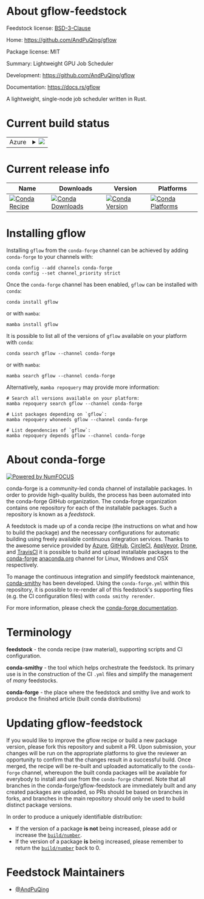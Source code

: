 About gflow-feedstock
=====================

Feedstock license: [BSD-3-Clause](https://github.com/conda-forge/gflow-feedstock/blob/main/LICENSE.txt)

Home: https://github.com/AndPuQing/gflow

Package license: MIT

Summary: Lightweight GPU Job Scheduler

Development: https://github.com/AndPuQing/gflow

Documentation: https://docs.rs/gflow

A lightweight, single-node job scheduler written in Rust.

Current build status
====================


<table>
    
  <tr>
    <td>Azure</td>
    <td>
      <details>
        <summary>
          <a href="https://dev.azure.com/conda-forge/feedstock-builds/_build/latest?definitionId=26753&branchName=main">
            <img src="https://dev.azure.com/conda-forge/feedstock-builds/_apis/build/status/gflow-feedstock?branchName=main">
          </a>
        </summary>
        <table>
          <thead><tr><th>Variant</th><th>Status</th></tr></thead>
          <tbody><tr>
              <td>linux_64</td>
              <td>
                <a href="https://dev.azure.com/conda-forge/feedstock-builds/_build/latest?definitionId=26753&branchName=main">
                  <img src="https://dev.azure.com/conda-forge/feedstock-builds/_apis/build/status/gflow-feedstock?branchName=main&jobName=linux&configuration=linux%20linux_64_" alt="variant">
                </a>
              </td>
            </tr>
          </tbody>
        </table>
      </details>
    </td>
  </tr>
</table>

Current release info
====================

| Name | Downloads | Version | Platforms |
| --- | --- | --- | --- |
| [![Conda Recipe](https://img.shields.io/badge/recipe-gflow-green.svg)](https://anaconda.org/conda-forge/gflow) | [![Conda Downloads](https://img.shields.io/conda/dn/conda-forge/gflow.svg)](https://anaconda.org/conda-forge/gflow) | [![Conda Version](https://img.shields.io/conda/vn/conda-forge/gflow.svg)](https://anaconda.org/conda-forge/gflow) | [![Conda Platforms](https://img.shields.io/conda/pn/conda-forge/gflow.svg)](https://anaconda.org/conda-forge/gflow) |

Installing gflow
================

Installing `gflow` from the `conda-forge` channel can be achieved by adding `conda-forge` to your channels with:

```
conda config --add channels conda-forge
conda config --set channel_priority strict
```

Once the `conda-forge` channel has been enabled, `gflow` can be installed with `conda`:

```
conda install gflow
```

or with `mamba`:

```
mamba install gflow
```

It is possible to list all of the versions of `gflow` available on your platform with `conda`:

```
conda search gflow --channel conda-forge
```

or with `mamba`:

```
mamba search gflow --channel conda-forge
```

Alternatively, `mamba repoquery` may provide more information:

```
# Search all versions available on your platform:
mamba repoquery search gflow --channel conda-forge

# List packages depending on `gflow`:
mamba repoquery whoneeds gflow --channel conda-forge

# List dependencies of `gflow`:
mamba repoquery depends gflow --channel conda-forge
```


About conda-forge
=================

[![Powered by
NumFOCUS](https://img.shields.io/badge/powered%20by-NumFOCUS-orange.svg?style=flat&colorA=E1523D&colorB=007D8A)](https://numfocus.org)

conda-forge is a community-led conda channel of installable packages.
In order to provide high-quality builds, the process has been automated into the
conda-forge GitHub organization. The conda-forge organization contains one repository
for each of the installable packages. Such a repository is known as a *feedstock*.

A feedstock is made up of a conda recipe (the instructions on what and how to build
the package) and the necessary configurations for automatic building using freely
available continuous integration services. Thanks to the awesome service provided by
[Azure](https://azure.microsoft.com/en-us/services/devops/), [GitHub](https://github.com/),
[CircleCI](https://circleci.com/), [AppVeyor](https://www.appveyor.com/),
[Drone](https://cloud.drone.io/welcome), and [TravisCI](https://travis-ci.com/)
it is possible to build and upload installable packages to the
[conda-forge](https://anaconda.org/conda-forge) [anaconda.org](https://anaconda.org/)
channel for Linux, Windows and OSX respectively.

To manage the continuous integration and simplify feedstock maintenance,
[conda-smithy](https://github.com/conda-forge/conda-smithy) has been developed.
Using the ``conda-forge.yml`` within this repository, it is possible to re-render all of
this feedstock's supporting files (e.g. the CI configuration files) with ``conda smithy rerender``.

For more information, please check the [conda-forge documentation](https://conda-forge.org/docs/).

Terminology
===========

**feedstock** - the conda recipe (raw material), supporting scripts and CI configuration.

**conda-smithy** - the tool which helps orchestrate the feedstock.
                   Its primary use is in the construction of the CI ``.yml`` files
                   and simplify the management of *many* feedstocks.

**conda-forge** - the place where the feedstock and smithy live and work to
                  produce the finished article (built conda distributions)


Updating gflow-feedstock
========================

If you would like to improve the gflow recipe or build a new
package version, please fork this repository and submit a PR. Upon submission,
your changes will be run on the appropriate platforms to give the reviewer an
opportunity to confirm that the changes result in a successful build. Once
merged, the recipe will be re-built and uploaded automatically to the
`conda-forge` channel, whereupon the built conda packages will be available for
everybody to install and use from the `conda-forge` channel.
Note that all branches in the conda-forge/gflow-feedstock are
immediately built and any created packages are uploaded, so PRs should be based
on branches in forks, and branches in the main repository should only be used to
build distinct package versions.

In order to produce a uniquely identifiable distribution:
 * If the version of a package **is not** being increased, please add or increase
   the [``build/number``](https://docs.conda.io/projects/conda-build/en/latest/resources/define-metadata.html#build-number-and-string).
 * If the version of a package **is** being increased, please remember to return
   the [``build/number``](https://docs.conda.io/projects/conda-build/en/latest/resources/define-metadata.html#build-number-and-string)
   back to 0.

Feedstock Maintainers
=====================

* [@AndPuQing](https://github.com/AndPuQing/)

